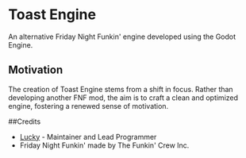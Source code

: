 # Toast Engine
An alternative Friday Night Funkin' engine developed using the Godot Engine.

## Motivation
The creation of Toast Engine stems from a shift in focus. Rather than developing another FNF mod, the aim is to craft a clean and optimized engine, fostering a renewed sense of motivation.

##Credits
- [Lucky](https://twitter.com/LuckyAzureMain) - Maintainer and Lead Programmer
- Friday Night Funkin' made by The Funkin' Crew Inc.


